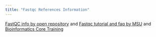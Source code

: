 ```yaml
---
title: "Fastqc References Information"
---
```


[FastQC info by open repository](https://openrepository.aut.ac.nz/bitstream/handle/10292/5170/FASTQC%20analysis%20guide.pdf?sequence=5&isAllowed=y)
and
[Fastqc tutorial and faq by MSU](https://rtsf.natsci.msu.edu/genomics/tech-notes/fastqc-tutorial-and-faq/)
and
[Bioinformatics Core Training](https://bioinformatics-core-shared-training.github.io/cruk-autumn-school-2017/Introduction/SS_DB/Materials/Lectures/Lecture2_qualityControl_artefactRemoval_DB.pdf)

